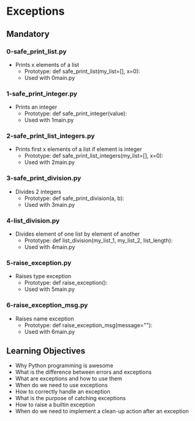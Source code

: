 # Exceptions

## Mandatory

### 0-safe_print_list.py
- Prints x elements of a list
    - Prototype: def safe_print_list(my_list=[], x=0):
    - Used with 0main.py

### 1-safe_print_integer.py
- Prints an integer
    - Prototype: def safe_print_integer(value):
    - Used with 1main.py

### 2-safe_print_list_integers.py
- Prints first x elements of a list if element is integer
    - Prototype: def safe_print_list_integers(my_list=[], x=0):
    - Used with 2main.py

### 3-safe_print_division.py
- Divides 2 integers
    - Prototype: def safe_print_division(a, b):
    - Used with 3main.py

### 4-list_division.py
- Divides element of one list by element of another
    - Prototype: def list_division(my_list_1, my_list_2, list_length):
    - Used with 4main.py

### 5-raise_exception.py
- Raises type exception
    - Prototype: def raise_exception():
    - Used with 5main.py

### 6-raise_exception_msg.py
- Raises name exception
    - Prototype: def raise_exception_msg(message=""):
    - Used with 6main.py

## Learning Objectives
- Why Python programming is awesome
- What is the difference between errors and exceptions
- What are exceptions and how to use them
- When do we need to use exceptions
- How to correctly handle an exception
- What is the purpose of catching exceptions
- How to raise a builtin exception
- When do we need to implement a clean-up action after an exception
